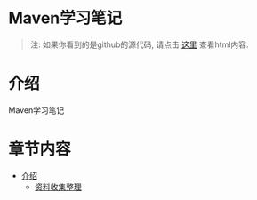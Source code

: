 Maven学习笔记
===========

> 注: 如果你看到的是github的源代码, 请点击 [这里](http://skyao.github.io/leaning-maven/) 查看html内容.

# 介绍

Maven学习笔记

# 章节内容

* [介绍](introduction/index.md)
    * [资料收集整理](introduction/information.md)
